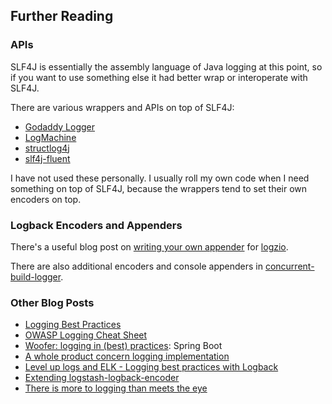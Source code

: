 
## Further Reading

### APIs

SLF4J is essentially the assembly language of Java logging at this point, so if you want to use something else it had better wrap or interoperate with SLF4J.

There are various wrappers and APIs on top of SLF4J:

* [Godaddy Logger](https://github.com/godaddy/godaddy-logger)
* [LogMachine](https://github.com/UnquietCode/LogMachine)
* [structlog4j](https://github.com/jacek99/structlog4j)
* [slf4j-fluent](https://github.com/ffissore/slf4j-fluent)

I have not used these personally.  I usually roll my own code when I need something on top of SLF4J, because the wrappers tend to set their own encoders on top.

### Logback Encoders and Appenders

There's a useful blog post on [writing your own appender](https://logz.io/blog/lessons-learned-writing-new-logback-appender/) for [logzio](https://github.com/logzio/logzio-logback-appender).

There are also additional encoders and console appenders in [concurrent-build-logger](https://github.com/takari/concurrent-build-logger).
  
### Other Blog Posts

* [Logging Best Practices](https://www.loomsystems.com/blog/single-post/2017/01/26/9-logging-best-practices-based-on-hands-on-experience)
* [OWASP Logging Cheat Sheet](https://www.owasp.org/index.php/Logging_Cheat_Sheet)
* [Woofer: logging in (best) practices](https://orange-opensource.github.io/woofer/logging-code/): Spring Boot 
* [A whole product concern logging implementation](http://stevetarver.github.io/2016/04/20/whole-product-logging.html)
* [Level up logs and ELK - Logging best practices with Logback ](https://looking4q.blogspot.com/2018/09/level-up-logs-and-elk-logging-best.html)
* [Extending logstash-logback-encoder](https://zenidas.wordpress.com/recipes/extending-logstash-logback-encoder/)
* [There is more to logging than meets the eye](https://allegro.tech/2015/10/there-is-more-to-logging-than-meets-the-eye.html)
